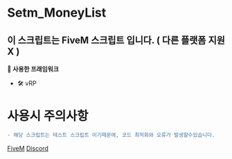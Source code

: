 # Setm_MoneyList
## 이 스크립트는 FiveM 스크립트 입니다. ( 다른 플랫폼 지원 X )

**🔮 사용한 프래임워크**
- 🛠 vRP

# 사용시 주의사항
```diff
- 해당 스크립트는 테스트 스크립트 이기때문에, 코드 최적화와 오류가 발생할수있습니다.
```

[FiveM](https://fivem.net)
[Discord](https://discord.com/)
